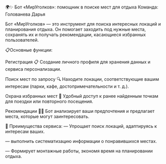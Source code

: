 🌍✨ Бот «МирУголков»: помощник в поиске мест для отдыха
Команда: Голованева Дарья

Бот «МирУголков» — это инструмент для поиска интересных локаций и планирования отдыха. Он помогает заходить под нужные места, сохранять их и получать рекомендации, касающиеся избранных пользователей.

📋Основные функции:

Регистрация
📋 Создание личного профиля для хранения данных и сервиса персонализации.

Поиск мест по запросу
🔍 Находите локации, соответствующие вашим интересам (парки, кафе, достопримечательности и т. д.).

Охрана избранных мест
💾 Удобный доступ к ранее найденным точкам для поездки или повторного посещения.

Рекомендации
🤖💡 Бот анализирует ваши предпочтения и предлагает места, которые могут заинтересовать.

🌟 Преимущества сервиса:
— Упрощает поиск локаций, адаптируясь к интересам ваших.

— выполнить систематизацию информации о понравившихся местах.

— Формирует монтажные работы, экономя время на планировании отдыха.
